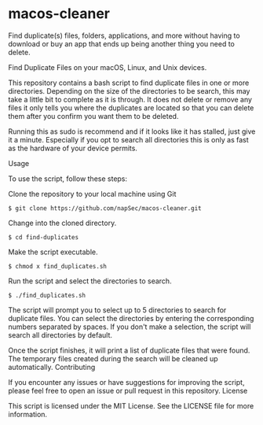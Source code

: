 # macos-cleaner
Find duplicate(s) files, folders, applications, and more without having to download or buy an app that ends up being another thing you need to delete. 

Find Duplicate Files on your macOS, Linux, and Unix devices. 

This repository contains a bash script to find duplicate files in one or more directories.
Depending on the size of the directories to be search, this may take a little bit to complete as it is through. It does not delete or remove any files it only tells you where the duplicates are located so that you can delete them after you confirm you want them to be deleted. 

Running this as sudo is recommend and if it looks like it has stalled, just give it a minute. Especially if you opt to search all directories this is only as fast as the hardware of your device permits. 

Usage

To use the script, follow these steps:

Clone the repository to your local machine using Git

<p><code>$ git clone https://github.com/napSec/macos-cleaner.git </code></p>
<p>Change into the cloned directory.</p>
<p><code>$ cd find-duplicates </code></p>
<p>Make the script executable.</p>
<p><code>$ chmod x find_duplicates.sh</code></p>
<p>Run the script and select the directories to search.</p>
<p><code>$ ./find_duplicates.sh</code></p>

The script will prompt you to select up to 5 directories to search for duplicate files. You can select the directories by entering the corresponding numbers separated by spaces. If you don't make a selection, the script will search all directories by default.

Once the script finishes, it will print a list of duplicate files that were found. The temporary files created during the search will be cleaned up automatically.
Contributing

If you encounter any issues or have suggestions for improving the script, please feel free to open an issue or pull request in this repository. 
License

This script is licensed under the MIT License. See the LICENSE file for more information.

